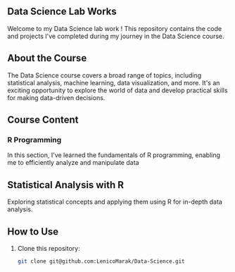 ## Data Science Lab Works 

Welcome to my Data Science lab work ! This repository contains the code and projects I've completed during my journey in the Data Science course.

## About the Course

The Data Science course covers a broad range of topics, including statistical analysis, machine learning, data visualization, and more. It's an exciting opportunity to explore the world of data and develop practical skills for making data-driven decisions.

## Course Content

### R Programming

In this section, I've learned the fundamentals of R programming, enabling me to efficiently analyze and manipulate data


## Statistical Analysis with R

Exploring statistical concepts and applying them using R for in-depth data analysis.


## How to Use

1. Clone this repository:

   ```bash
   git clone git@github.com:LenicoMarak/Data-Science.git
